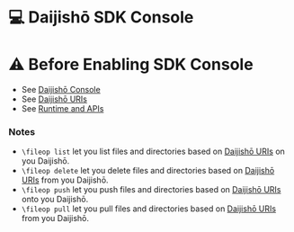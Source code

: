 # 💻 Daijishō SDK Console
# ⚠️ Before Enabling SDK Console
- See [Daijishō Console](https://github.com/TapiocaFox/Daijishou/blob/main/docs/daijishou_console.md)
- See [Daijishō URIs](/docs/daijishou_uris.md)
- See [Runtime and APIs](/docs/runtimes_and_apis.md)

### Notes
 - `\fileop list` let you list files and directories based on [Daijishō URIs](/docs/daijishou_uris.md) on you Daijishō.
 - `\fileop delete` let you delete files and directories based on [Daijishō URIs](/docs/daijishou_uris.md) from you Daijishō.
 - `\fileop push` let you push files and directories based on [Daijishō URIs](/docs/daijishou_uris.md) onto you Daijishō.
 - `\fileop pull` let you pull files and directories based on [Daijishō URIs](/docs/daijishou_uris.md) from you Daijishō.
